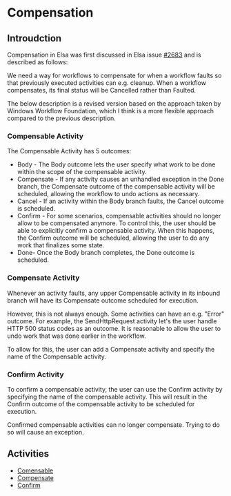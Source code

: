 # Compensation

## Introudction
Compensation in Elsa was first discussed in Elsa issue [#2683](https://github.com/elsa-workflows/elsa-core/issues/2683) and is described as follows:

We need a way for workflows to compensate for when a workflow faults so that previously executed activities can e.g. cleanup.
When a workflow compensates, its final status will be Cancelled rather than Faulted.

The below description is a revised version based on the approach taken by Windows Workflow Foundation, which I think is a more flexible approach compared to the previous description.

### Compensable Activity
The Compensable Activity has 5 outcomes:

- Body - The Body outcome lets the user specify what work to be done within the scope of the compensable activity.
- Compensate - If any activity causes an unhandled exception in the Done branch, the Compensate outcome of the compensable activity will be scheduled, allowing the workflow to undo actions as necessary.
- Cancel - If an activity within the Body branch faults, the Cancel outcome is scheduled.
- Confirm - For some scenarios, compensable activities should no longer allow to be compensated anymore.
    To control this, the user should be able to explicitly confirm a compensable activity. When this happens, the Confirm outcome will be scheduled, allowing the user to do any work that finalizes some state.
- Done- Once the Body branch completes, the Done outcome is scheduled.


### Compensate Activity
Whenever an activity faults, any upper Compensable activity in its inbound branch will have its Compensate outcome scheduled for execution.

However, this is not always enough. Some activities can have an e.g. "Error" outcome. For example, the SendHttpRequest activity let's the user handle HTTP 500 status codes as an outcome. It is reasonable to allow the user to undo work that was done earlier in the workflow.

To allow for this, the user can add a Compensate activity and specify the name of the Compensable activity.

### Confirm Activity
To confirm a compensable activity, the user can use the Confirm activity by specifying the name of the compensable activity.
This will result in the Confirm outcome of the compensable activity to be scheduled for execution.

Confirmed compensable activities can no longer compensate. Trying to do so will cause an exception.

## Activities

- [Comensable](compensation-compensable.md)
- [Compensate](compensation-compensate.md)
- [Confirm](compensation-confirm.md)

